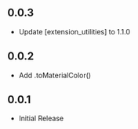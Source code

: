 ## 0.0.3
- Update [extension_utilities] to 1.1.0

## 0.0.2
- Add .toMaterialColor()

## 0.0.1

- Initial Release
